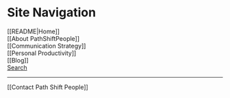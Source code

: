 # Site Navigation

[[README|Home]]  
[[About PathShiftPeople]]  
[[Communication Strategy]]  
[[Personal Productivity]]  
[[Blog]]  
[Search](/search.html)  

---

[[Contact Path Shift People]]  